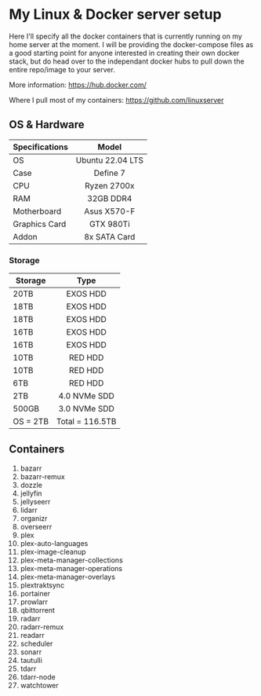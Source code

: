 # My Linux & Docker server setup
Here I'll specify all the docker containers that is currently running on my home server at the moment. I will be providing the docker-compose files as a good starting point for anyone interested in creating their own docker stack, but do head over to the independant docker hubs to pull down the entire repo/image to your server. 

More information: https://hub.docker.com/

Where I pull most of my containers: https://github.com/linuxserver

## OS & Hardware

| Specifications  |Model | 
| ------------- |:-------------:| 
| OS     | Ubuntu 22.04 LTS | 
| Case     | Define 7 | 
| CPU      | Ryzen 2700x | 
| RAM | 32GB DDR4 | 
| Motherboard | Asus X570-F | 
| Graphics Card | GTX 980Ti | 
| Addon | 8x SATA Card |  

### Storage

| Storage  | Type |
| ------------- |:-------------:|
| 20TB | EXOS HDD | 
| 18TB | EXOS HDD | 
| 18TB | EXOS HDD | 
| 16TB | EXOS HDD | 
| 16TB | EXOS HDD | 
| 10TB | RED HDD | 
| 10TB | RED HDD |  
| 6TB | RED HDD | 
| 2TB | 4.0 NVMe SDD | 
| 500GB | 3.0 NVMe SDD |
| OS = 2TB | Total = 116.5TB |


## Containers
1. bazarr
2. bazarr-remux
3. dozzle
4. jellyfin
5. jellyseerr
6. lidarr
7. organizr
8. overseerr
9. plex
10. plex-auto-languages
11. plex-image-cleanup
12. plex-meta-manager-collections
13. plex-meta-manager-operations
14. plex-meta-manager-overlays
15. plextraktsync
16. portainer
17. prowlarr
18. qbittorrent
19. radarr
20. radarr-remux
21. readarr
22. scheduler
23. sonarr
24. tautulli
25. tdarr
26. tdarr-node
27. watchtower
